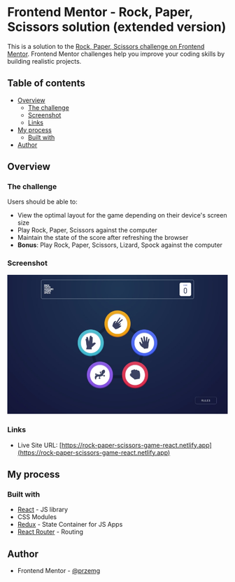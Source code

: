 # Frontend Mentor - Rock, Paper, Scissors solution (extended version)

This is a solution to the [Rock, Paper, Scissors challenge on Frontend Mentor](https://www.frontendmentor.io/challenges/rock-paper-scissors-game-pTgwgvgH). Frontend Mentor challenges help you improve your coding skills by building realistic projects. 

## Table of contents

- [Overview](#overview)
  - [The challenge](#the-challenge)
  - [Screenshot](#screenshot)
  - [Links](#links)
- [My process](#my-process)
  - [Built with](#built-with)
- [Author](#author)

## Overview

### The challenge

Users should be able to:

- View the optimal layout for the game depending on their device's screen size
- Play Rock, Paper, Scissors against the computer
- Maintain the state of the score after refreshing the browser
- **Bonus**: Play Rock, Paper, Scissors, Lizard, Spock against the computer

### Screenshot

![Solution preview to Rock, Paper, Scissors solution (extended version)](./solution_screens/solution.jpg)

### Links

- Live Site URL: [https://rock-paper-scissors-game-react.netlify.app](https://rock-paper-scissors-game-react.netlify.app)

## My process

### Built with

- [React](https://reactjs.org/) - JS library
- CSS Modules
- [Redux](https://redux.js.org/) - State Container for JS Apps
- [React Router](https://reactrouter.com/) - Routing

## Author

- Frontend Mentor - [@przemg](https://www.frontendmentor.io/profile/przemg)
